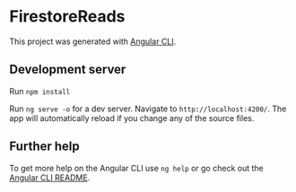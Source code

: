 # FirestoreReads

This project was generated with [Angular CLI](https://github.com/angular/angular-cli).

## Development server

Run `npm install`

Run `ng serve -o` for a dev server. Navigate to `http://localhost:4200/`. The app will automatically reload if you change any of the source files.

## Further help

To get more help on the Angular CLI use `ng help` or go check out the [Angular CLI README](https://github.com/angular/angular-cli/blob/master/README.md).
